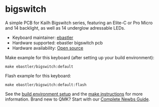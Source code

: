 # bigswitch

A simple PCB for Kailh Bigswitch series, featuring an Elite-C or Pro Micro and 14 backlight, as well as 14 underglow adressable LEDs.

* Keyboard maintainer: [ebastler](https://github.com/ebastler)
* Hardware supported: ebastler bigswitch pcb
* Hardware availability: [Open source](https://github.com/ebastler/bigswitch_pcb)

Make example for this keyboard (after setting up your build environment):

    make ebastler/bigswitch:default

Flash example for this keyboard:

    make ebastler/bigswitch:default:flash

See the [build environment setup](https://docs.qmk.fm/#/getting_started_build_tools) and the [make instructions](https://docs.qmk.fm/#/getting_started_make_guide) for more information. Brand new to QMK? Start with our [Complete Newbs Guide](https://docs.qmk.fm/#/newbs).
